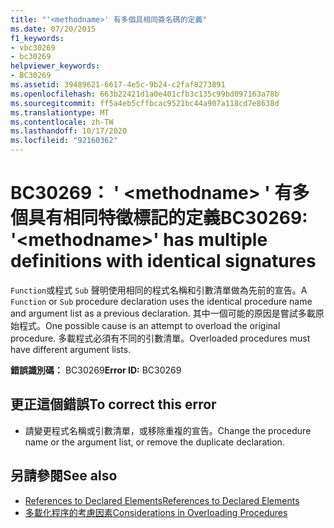 ```yaml
---
title: "'<methodname>' 有多個具相同簽名碼的定義"
ms.date: 07/20/2015
f1_keywords:
- vbc30269
- bc30269
helpviewer_keywords:
- BC30269
ms.assetid: 39489621-6617-4e5c-9b24-c2faf8273891
ms.openlocfilehash: 663b22421d1a0e401cfb3c135c99bd097163a78b
ms.sourcegitcommit: ff5a4eb5cffbcac9521bc44a907a118cd7e8638d
ms.translationtype: MT
ms.contentlocale: zh-TW
ms.lasthandoff: 10/17/2020
ms.locfileid: "92160362"
---
```

# <a name="bc30269-methodname-has-multiple-definitions-with-identical-signatures"></a><span data-ttu-id="07590-102">BC30269： ' \<methodname> ' 有多個具有相同特徵標記的定義</span><span class="sxs-lookup"><span data-stu-id="07590-102">BC30269: '\<methodname>' has multiple definitions with identical signatures</span></span>

<span data-ttu-id="07590-103">`Function`或程式 `Sub` 聲明使用相同的程式名稱和引數清單做為先前的宣告。</span><span class="sxs-lookup"><span data-stu-id="07590-103">A `Function` or `Sub` procedure declaration uses the identical procedure name and argument list as a previous declaration.</span></span> <span data-ttu-id="07590-104">其中一個可能的原因是嘗試多載原始程式。</span><span class="sxs-lookup"><span data-stu-id="07590-104">One possible cause is an attempt to overload the original procedure.</span></span> <span data-ttu-id="07590-105">多載程式必須有不同的引數清單。</span><span class="sxs-lookup"><span data-stu-id="07590-105">Overloaded procedures must have different argument lists.</span></span>

 <span data-ttu-id="07590-106">**錯誤識別碼：** BC30269</span><span class="sxs-lookup"><span data-stu-id="07590-106">**Error ID:** BC30269</span></span>

## <a name="to-correct-this-error"></a><span data-ttu-id="07590-107">更正這個錯誤</span><span class="sxs-lookup"><span data-stu-id="07590-107">To correct this error</span></span>

- <span data-ttu-id="07590-108">請變更程式名稱或引數清單，或移除重複的宣告。</span><span class="sxs-lookup"><span data-stu-id="07590-108">Change the procedure name or the argument list, or remove the duplicate declaration.</span></span>

## <a name="see-also"></a><span data-ttu-id="07590-109">另請參閱</span><span class="sxs-lookup"><span data-stu-id="07590-109">See also</span></span>

- [<span data-ttu-id="07590-110">References to Declared Elements</span><span class="sxs-lookup"><span data-stu-id="07590-110">References to Declared Elements</span></span>](../../programming-guide/language-features/declared-elements/references-to-declared-elements.md)
- [<span data-ttu-id="07590-111">多載化程序的考慮因素</span><span class="sxs-lookup"><span data-stu-id="07590-111">Considerations in Overloading Procedures</span></span>](../../programming-guide/language-features/procedures/considerations-in-overloading-procedures.md)
